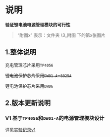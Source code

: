 # 说明

**验证锂电池电源管理模块的可行性**

> “附图x” 表示：文件夹  \3_附图 下的第x张图片

## 1.整体说明

充电管理芯片采用`TP4056`

~~锂电池保护芯片采用`DW01-A`+`8025A`~~

锂电池保护芯片采用`DW06`

## 2.版本更新说明

### V1 基于`TP4056`和`DW01-A`的电源管理模块设计

详见[实验记录v1](2_实验记录\v1_20240630\README.md)

